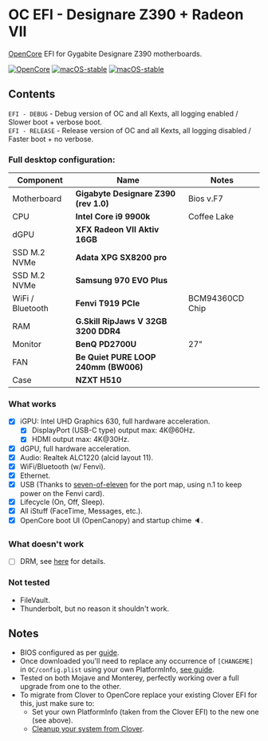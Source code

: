 # OC EFI - Designare Z390 + Radeon VII

[OpenCore](https://dortania.github.io/OpenCore-Install-Guide/) EFI for Gygabite Designare Z390 motherboards.

[![OpenCore](https://img.shields.io/badge/OpenCore-0.8.5-blue.svg)](https://github.com/acidanthera/OpenCorePkg) [![macOS-stable](https://img.shields.io/badge/macOS-12.6-brightgreen.svg)](https://www.apple.com/macos/monterey) [![macOS-stable](https://img.shields.io/badge/macOS-10.14-brightgreen.svg)](https://apps.apple.com/us/app/macos-mojave/id1398502828)

## Contents

`EFI - DEBUG` - Debug version of OC and all Kexts, all logging enabled / Slower boot + verbose boot.  
`EFI - RELEASE` - Release version of OC and all Kexts, all logging disabled / Faster boot + no verbose.

### Full desktop configuration:

| Component | Name | Notes |
| - | - | - |
| Motherboard | **Gigabyte Designare Z390 (rev 1.0)** | Bios v.F7 |
| CPU | **Intel Core i9 9900k** | Coffee Lake |
| dGPU | **XFX Radeon VII Aktiv 16GB** | |
| SSD M.2 NVMe | **Adata XPG SX8200 pro** | |
| SSD M.2 NVMe | **Samsung 970 EVO Plus** | |
| WiFi / Bluetooth | **Fenvi T919 PCIe** | BCM94360CD Chip |
| RAM | **G.Skill RipJaws V 32GB 3200 DDR4** | |
| Monitor | **BenQ PD2700U** | 27" |
| FAN | **Be Quiet PURE LOOP 240mm (BW006)** | | 
| Case | **NZXT H510** | |

### What works

- [x] iGPU: Intel UHD Graphics 630, full hardware acceleration.
  - [x] DisplayPort (USB-C type) output max: 4K@60Hz.
  - [x] HDMI output max: 4K@30Hz.
- [x] dGPU, full hardware acceleration.
- [x] Audio: Realtek ALC1220 (alcid layout 11).
- [x] WiFi/Bluetooth (w/ Fenvi).
- [x] Ethernet.
- [x] USB (Thanks to [seven-of-eleven](https://github.com/seven-of-eleven/designare-z390-opencore-efi) for the port map, using n.1 to keep power on the Fenvi card).
- [x] Lifecycle (On, Off, Sleep).
- [x] All iStuff (FaceTime, Messages, etc.).
- [x] OpenCore boot UI (OpenCanopy) and startup chime 🔈.

### What doesn't work

- [ ] DRM, see [here](https://dortania.github.io/OpenCore-Post-Install/universal/drm.html#testing-drm) for details.

### Not tested

- FileVault.
- Thunderbolt, but no reason it shouldn't work.

## Notes

- BIOS configured as per [guide](https://dortania.github.io/OpenCore-Install-Guide/config.plist/coffee-lake.html#intel-bios-settings).
- Once downloaded you'll need to replace any occurrence of `[CHANGEME]` in `OC/config.plist` using your own PlatformInfo, [see guide](https://dortania.github.io/OpenCore-Install-Guide/config.plist/coffee-lake.html#platforminfo).
- Tested on both Mojave and Monterey, perfectly working over a full upgrade from one to the other.
- To migrate from Clover to OpenCore replace your existing Clover EFI for this, just make sure to:
  - Set your own PlatformInfo (taken from the Clover EFI) to the new one (see above).
  - [Cleanup your system from Clover](https://dortania.github.io/OpenCore-Install-Guide/clover-conversion/#cleaning-the-clover-junk-in-macos).